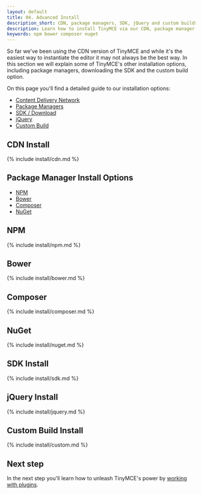 ```yaml
---
layout: default
title: 04. Advanced Install
description_short: CDN, package managers, SDK, jQuery and custom builds.
description: Learn how to install TinyMCE via our CDN, package manager options, SDK, jQuery and custom build options.
keywords: npm bower composer nuget
---
```


So far we've been using the CDN version of TinyMCE and while it's the easiest way to instantiate the editor it may not always be the best way. In this section we will explain some of TinyMCE's other installation options, including package managers, downloading the SDK and the custom build option.

On this page you'll find a detailed guide to our installation options:

* [Content Delivery Network](#cdninstall)
* [Package Managers](#packagemanagerinstalloptions)
* [SDK / Download](#sdkinstall)
* [jQuery](#jqueryinstall)
* [Custom Build](#custombuildinstall)


## CDN Install

{% include install/cdn.md %}


## Package Manager Install Options

* [NPM](#npm)
* [Bower](#bower)
* [Composer](#composer)
* [NuGet](#nuget)

## NPM

{% include install/npm.md %}

## Bower

{% include install/bower.md %}

## Composer

{% include install/composer.md %}

## NuGet

{% include install/nuget.md %}


## SDK Install

{% include install/sdk.md %}


## jQuery Install

{% include install/jquery.md %}


## Custom Build Install

{% include install/custom.md %}


## Next step

In the next step you'll learn how to unleash TinyMCE's power by [working with plugins](../working-with-plugins/).
